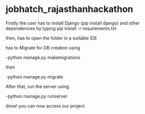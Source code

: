 # jobhatch_rajasthanhackathon
Firstly the user has to install Django (pip install django) and other dependencies by typing
pip install -r requirements.txt

then, has to open the folder in a suitable IDE

has to Migrate for DB creation using

-python manage.py makemigrations
 
then

-python manage.py migrate

After that, run the server using

-python manage.py runserver 

done! you can now access our project.
